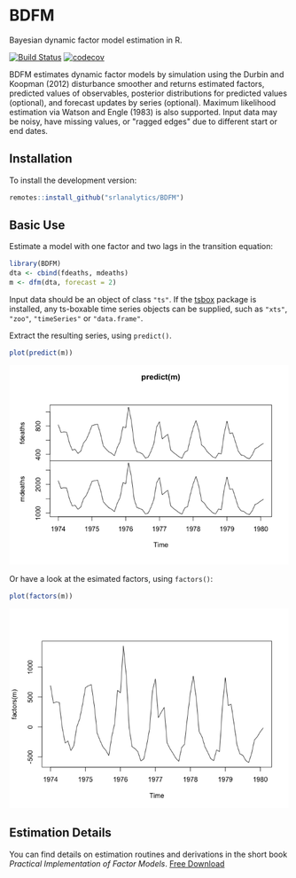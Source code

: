 
<!-- README.md is generated from README.Rmd. Please edit that file -->
BDFM
====

Bayesian dynamic factor model estimation in R.

[![Build Status](https://travis-ci.org/christophsax/tsbox.svg?branch=master)](https://travis-ci.org/srlanalytics/BDFM) [![codecov](https://codecov.io/github/srlanalytics/BDFM/branch/master/graphs/badge.svg)](https://codecov.io/github/srlanalytics/BDFM)

BDFM estimates dynamic factor models by simulation using the Durbin and Koopman (2012) disturbance smoother and returns estimated factors, predicted values of observables, posterior distributions for predicted values (optional), and forecast updates by series (optional). Maximum likelihood estimation via Watson and Engle (1983) is also supported. Input data may be noisy, have missing values, or "ragged edges" due to different start or end dates.

Installation
------------

To install the development version:

``` r
remotes::install_github("srlanalytics/BDFM")
```

Basic Use
---------

Estimate a model with one factor and two lags in the transition equation:

``` r
library(BDFM)
dta <- cbind(fdeaths, mdeaths)
m <- dfm(dta, forecast = 2)
```

Input data should be an object of class `"ts"`. If the [tsbox](https://www.tsbox.help/) package is installed, any ts-boxable time series objects can be supplied, such as `"xts"`, `"zoo"`, `"timeSeries"` or `"data.frame"`.

Extract the resulting series, using `predict()`.

``` r
plot(predict(m))
```

![](README-predict-1.png)

Or have a look at the esimated factors, using `factors()`:

``` r
plot(factors(m))
```

![](README-factors-1.png)

Estimation Details
------------------

You can find details on estimation routines and derivations in the short book *Practical Implementation of Factor Models*. [Free Download](http://srlquantitative.com)
